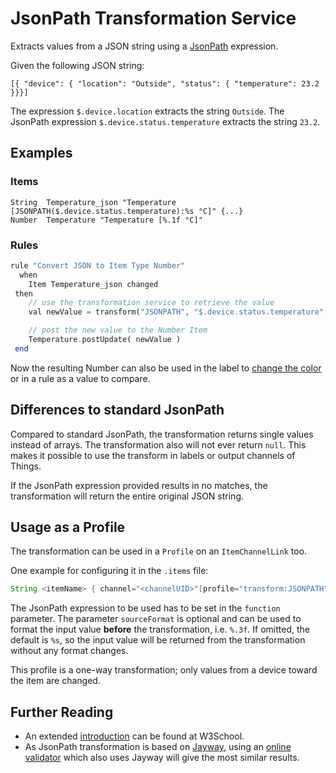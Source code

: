 # JsonPath Transformation Service

Extracts values from a JSON string using a [JsonPath](https://github.com/jayway/JsonPath#jayway-jsonpath) expression.

Given the following JSON string:

`[{ "device": { "location": "Outside", "status": { "temperature": 23.2 }}}]`

The expression `$.device.location` extracts the string `Outside`.
The JsonPath expression `$.device.status.temperature` extracts the string `23.2`.

## Examples

### Items

```
String  Temperature_json "Temperature [JSONPATH($.device.status.temperature):%s °C]" {...}
Number  Temperature "Temperature [%.1f °C]"
```

### Rules

```php
rule "Convert JSON to Item Type Number"
  when
    Item Temperature_json changed
 then
    // use the transformation service to retrieve the value
    val newValue = transform("JSONPATH", "$.device.status.temperature", Temperature_json.state.toString)

    // post the new value to the Number Item
    Temperature.postUpdate( newValue )
 end
```

Now the resulting Number can also be used in the label to [change the color](https://docs.openhab.org/configuration/sitemaps.html#label-and-value-colors) or in a rule as a value to compare.


## Differences to standard JsonPath

Compared to standard JsonPath, the transformation returns single values instead of arrays.
The transformation also will not ever return `null`.
This makes it possible to use the transform in labels or output channels of Things.

If the JsonPath expression provided results in no matches, the transformation will return the entire original JSON string.

## Usage as a Profile

The transformation can be used in a `Profile` on an `ItemChannelLink` too.

One example for configuring it in the `.items` file:

```java
String <itemName> { channel="<channelUID>"[profile="transform:JSONPATH", function="<jsonPath>", sourceFormat="<valueFormat>"]}
```

The JsonPath expression to be used has to be set in the `function` parameter.
The parameter `sourceFormat` is optional and can be used to format the input value **before** the transformation, i.e. `%.3f`.
If omitted, the default is `%s`, so the input value will be returned from the transformation without any format changes.

This profile is a one-way transformation; only values from a device toward the item are changed.

## Further Reading

- An extended [introduction](https://www.w3schools.com/js/js_json_intro.asp) can be found at W3School.
- As JsonPath transformation is based on [Jayway](https://github.com/json-path/JsonPath), using an [online validator](https://jsonpath.herokuapp.com/) which also uses Jayway will give the most similar results. 
